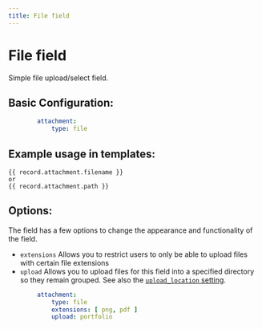 ```yaml
---
title: File field
---
```

File field
==========

Simple file upload/select field.

## Basic Configuration:

```yaml
        attachment:
            type: file
```

## Example usage in templates:

```twig
{{ record.attachment.filename }}
or
{{ record.attachment.path }}
```

## Options:

The field has a few options to change the appearance and functionality of the
field.

* `extensions` Allows you to restrict users to only be able to upload files
  with certain file extensions
* `upload` Allows you to upload files for this field into a specified directory
  so they remain grouped. See also the [`upload_location` setting][upload_location].

```yaml
        attachment:
            type: file
            extensions: [ png, pdf ]
            upload: portfolio
```

<!--
## Default value

When you want to give an file a default value, use `default: `. You can set the default
value for a download like so:

```yaml
        attachment:
            type: file
            default:
                filename: "example.pdf"
                title: "This is an example pdf file."
```
-->

[upload_location]: ../../configuration/settings#upload-location
